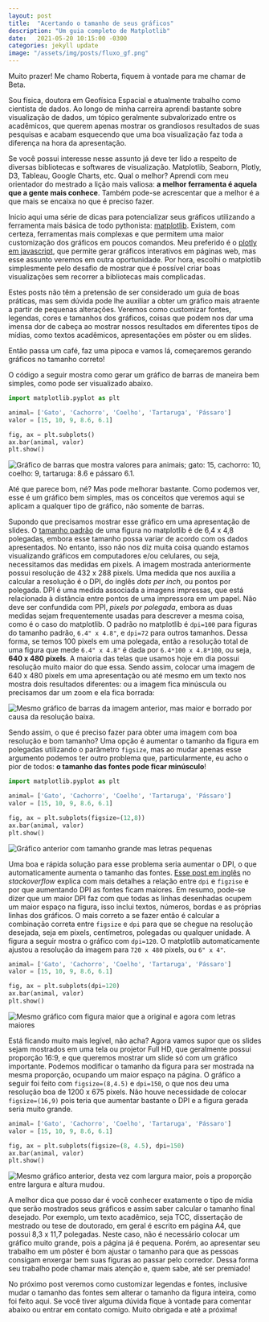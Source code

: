 ```yaml
---
layout: post
title:  "Acertando o tamanho de seus gráficos"
description: "Um guia completo de Matplotlib"
date:   2021-05-20 10:15:00 -0300
categories: jekyll update
image: "/assets/img/posts/fluxo_gf.png"
---
```

Muito prazer! Me chamo Roberta, fiquem à vontade para me chamar de Beta.

Sou física, doutora em Geofísica Espacial e atualmente trabalho como cientista de dados. Ao longo de minha carreira aprendi bastante sobre visualização de dados, um tópico geralmente subvalorizado entre os acadêmicos, que querem apenas mostrar os grandiosos resultados de suas pesquisas e acabam esquecendo que uma boa visualização faz toda a diferença na hora da apresentação.

Se você possui interesse nesse assunto já deve ter lido a respeito de diversas bibliotecas e softwares de visualização. Matplotlib, Seaborn, Plotly, D3, Tableau, Google Charts, etc. Qual o melhor? Aprendi com meu orientador do mestrado a lição mais valiosa: **a melhor ferramenta é aquela que a gente mais conhece**. Também pode-se acrescentar que a melhor é a que mais se encaixa no que é preciso fazer.

Inicio aqui uma série de dicas para potencializar seus gráficos utilizando a ferramenta mais básica de todo pythonista: [matplotlib](https://matplotlib.org/3.3.2/index.html). Existem, com certeza, ferramentas mais complexas e que permitem uma maior customização dos gráficos em poucos comandos. Meu preferido é o [plotly em javascript](https://plotly.com/javascript/), que permite gerar gráficos interativos em páginas web, mas esse assunto veremos em outra oportunidade. Por hora, escolhi o matplotlib simplesmente pelo desafio de mostrar que é possível criar boas visualizações sem recorrer a bibliotecas mais complicadas.

Estes posts não têm a pretensão de ser considerado um guia de boas práticas, mas sem dúvida pode lhe auxiliar a obter um gráfico mais atraente a partir de pequenas alterações. Veremos como customizar fontes, legendas, cores e tamanhos dos gráficos, coisas que podem nos dar uma imensa dor de cabeça ao mostrar nossos resultados em diferentes tipos de mídias, como textos acadêmicos, apresentações em pôster ou em slides.

Então passa um café, faz uma pipoca e vamos lá, começaremos gerando gráficos no tamanho correto!

O código a seguir mostra como gerar um gráfico de barras de maneira bem simples, como pode ser visualizado abaixo.

```python
import matplotlib.pyplot as plt

animal= ['Gato', 'Cachorro', 'Coelho', 'Tartaruga', 'Pássaro']
valor = [15, 10, 9, 8.6, 6.1]

fig, ax = plt.subplots()
ax.bar(animal, valor)
plt.show()
```
![Gráfico de barras que mostra valores para animais; gato: 15, cachorro: 10, coelho: 9, tartaruga: 8.6 e pássaro 6.1.](https://dev-to-uploads.s3.amazonaws.com/i/m5qqvvxond9d1op12zns.png)

Até que parece bom, né? Mas pode melhorar bastante. Como podemos ver, esse é um gráfico bem simples, mas os conceitos que veremos aqui se aplicam a qualquer tipo de gráfico, não somente de barras.

Supondo que precisamos mostrar esse gráfico em uma apresentação de slides. O [tamanho padrão](https://matplotlib.org/stable/api/_as_gen/matplotlib.figure.Figure.html#matplotlib.figure.Figure) de uma figura no matplotlib é de 6,4 x 4,8 polegadas, embora esse tamanho possa variar de acordo com os dados apresentados. No entanto, isso não nos diz muita coisa quando estamos visualizando gráficos em computadores e/ou celulares, ou seja, necessitamos das medidas em pixels. A imagem mostrada anteriormente possui resolução de 432 x 288 pixels. Uma medida que nos auxilia a calcular a resolução é o DPI, do inglês *dots per inch*, ou pontos por polegada. DPI é uma medida associada a imagens impressas, que está relacionada à distância entre pontos de uma impressora em um papel. Não deve ser confundida com PPI, *pixels por polegada*, embora as duas medidas sejam frequentemente usadas para descrever a mesma coisa, como é o caso do matplotlib. O padrão no matplotlib é `dpi=100` para figuras do tamanho padrão, `6.4" x 4.8"`, e `dpi=72` para outros tamanhos. Dessa forma, se temos 100 pixels em uma polegada, então a resolução total de uma figura que mede `6.4" x 4.8"` é dada por `6.4*100 x 4.8*100`, ou seja, **640 x 480 pixels**. A maioria das telas que usamos hoje em dia possui resolução muito maior do que essa. Sendo assim, colocar uma imagem de 640 x 480 pixels em uma apresentação ou até mesmo em um texto nos mostra dois resultados diferentes: ou a imagem fica minúscula ou precisamos dar um zoom e ela fica borrada:

![Mesmo gráfico de barras da imagem anterior, mas maior e borrado por causa da resolução baixa.](https://dev-to-uploads.s3.amazonaws.com/i/tg293fkmk551mxnzui6l.png)

Sendo assim, o que é preciso fazer para obter uma imagem com boa resolução e bom tamanho? Uma opção é aumentar o tamanho da figura em polegadas utilizando o parâmetro `figsize`, mas ao mudar apenas esse argumento podemos ter outro problema que, particularmente, eu acho o pior de todos: **o tamanho das fontes pode ficar minúsculo**!

```python
import matplotlib.pyplot as plt

animal= ['Gato', 'Cachorro', 'Coelho', 'Tartaruga', 'Pássaro']
valor = [15, 10, 9, 8.6, 6.1]

fig, ax = plt.subplots(figsize=(12,8))
ax.bar(animal, valor)
plt.show()
```
![Gráfico anterior com tamanho grande mas letras pequenas](https://dev-to-uploads.s3.amazonaws.com/i/re0ph05m6whnsbf7vlc5.png)

Uma boa e rápida solução para esse problema seria aumentar o DPI, o que automaticamente aumenta o tamanho das fontes. [Esse post em inglês](https://stackoverflow.com/questions/47633546/relationship-between-dpi-and-figure-size) no *stackoverflow* explica com mais detalhes a relação entre `dpi` e `figzise` e por que aumentando DPI as fontes ficam maiores. Em resumo, pode-se dizer que um maior DPI faz com que todas as linhas desenhadas ocupem um maior espaço na figura, isso inclui textos, números, bordas e as próprias linhas dos gráficos. O mais correto a se fazer então é calcular a combinação correta entre `figsize` e `dpi` para que se chegue na resolução desejada, seja em pixels, centímetros, polegadas ou qualquer unidade. A figura a seguir mostra o gráfico com `dpi=120`. O matplotlib automaticamente ajustou a resolução da imagem para `720 x 480` pixels, ou `6" x 4"`.

```python
animal= ['Gato', 'Cachorro', 'Coelho', 'Tartaruga', 'Pássaro']
valor = [15, 10, 9, 8.6, 6.1]

fig, ax = plt.subplots(dpi=120)
ax.bar(animal, valor)
plt.show()
```
![Mesmo gráfico com figura maior que a original e agora com letras maiores](https://dev-to-uploads.s3.amazonaws.com/uploads/articles/3lm1xuzsq5rbmbvehwxl.png)

Está ficando muito mais legível, não acha? Agora vamos supor que os slides sejam mostrados em uma tela ou projetor Full HD, que geralmente possui proporção 16:9, e que queremos mostrar um slide só com um gráfico importante. Podemos modificar o tamanho da figura para ser mostrada na mesma proporção, ocupando um maior espaço na página. O gráfico a seguir foi feito com `figsize=(8,4.5)` e `dpi=150`, o que nos deu uma resolução boa de 1200 x 675 pixels. Não houve necessidade de colocar `figsize=(16,9)` pois teria que aumentar bastante o DPI e a figura gerada seria muito grande.

```python
animal= ['Gato', 'Cachorro', 'Coelho', 'Tartaruga', 'Pássaro']
valor = [15, 10, 9, 8.6, 6.1]

fig, ax = plt.subplots(figsize=(8, 4.5), dpi=150)
ax.bar(animal, valor)
plt.show()
```
![Mesmo gráfico anterior, desta vez com largura maior, pois a proporção entre largura e altura mudou.](https://dev-to-uploads.s3.amazonaws.com/uploads/articles/shrhpdjr1r9rzn8e306r.png)

A melhor dica que posso dar é você conhecer exatamente o tipo de mídia que serão mostrados seus gráficos e assim saber calcular o tamanho final desejado. Por exemplo, um texto acadêmico, seja TCC, dissertação de mestrado ou tese de doutorado, em geral é escrito em página A4, que possui 8,3 x 11,7 polegadas. Neste caso, não é necessário colocar um gráfico muito grande, pois a página já é pequena. Porém, ao apresentar seu trabalho em um pôster é bom ajustar o tamanho para que as pessoas consigam enxergar bem suas figuras ao passar pelo corredor. Dessa forma seu trabalho pode chamar mais atenção e, quem sabe, até ser premiado!

No próximo post veremos como customizar legendas e fontes, inclusive mudar o tamanho das fontes sem alterar o tamanho da figura inteira, como foi feito aqui. Se você tiver alguma dúvida fique à vontade para comentar abaixo ou entrar em contato comigo. Muito obrigada e até a próxima!

